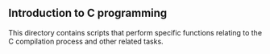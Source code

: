 ## Introduction to C programming

This directory contains scripts that perform specific functions relating to the C compilation process and other related tasks.
